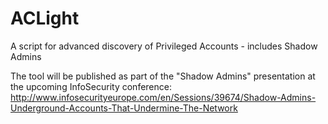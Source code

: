 # ACLight
A script for advanced discovery of Privileged Accounts - includes Shadow Admins

The tool will be published as part of the "Shadow Admins" presentation at the upcoming InfoSecurity conference:
http://www.infosecurityeurope.com/en/Sessions/39674/Shadow-Admins-Underground-Accounts-That-Undermine-The-Network

